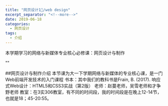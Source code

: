 ```yaml
---
title: "网页设计1⃣️/web design"
excerpt_separator: "<!--more-->"
date: 2019-06-18
categories:
  - 网页设计
tags:
  - 介绍
---
```


本学期学习的网络与新媒体专业核心必修课：网页设计与制作

"<!--more-->"

##网页设计与制作介绍
本节课为大一下学期网络与新媒体的专业核心课，是一门Web前端开发技术的入门课程
书本：其中我们的教科书是Frain, B. (2017). 响应式Web设计：HTML5和CSS3实战（第2版）
老师：赵蔓老师，吴雪老师和才争野老师
教室：在3实306教室，有不同的时间段，我的时间段是在晚上12-14节，也就是18；45-20:55。